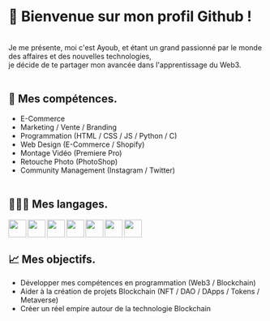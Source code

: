 <h1>👋 Bienvenue sur mon profil Github !</h1> <br>
Je me présente, moi c'est Ayoub, et étant un grand passionné par le monde des affaires et des nouvelles technologies, <br>
je décide de te partager mon avancée dans l'apprentissage du Web3. <br> <br>


<h2>🧠 Mes compétences.</h2>

- E-Commerce <br>
- Marketing / Vente / Branding <br>
- Programmation (HTML / CSS / JS / Python / C) <br>
- Web Design (E-Commerce / Shopify) <br>
- Montage Vidéo (Premiere Pro) <br>
- Retouche Photo (PhotoShop) <br>
- Community Management (Instagram / Twitter) <br> <br>

<h2>👨🏽‍💻 Mes langages.</h2>

<img src="https://cdn.jsdelivr.net/gh/devicons/devicon/icons/html5/html5-plain.svg" align="left" style="width: 35px"/>
<img src="https://cdn.jsdelivr.net/gh/devicons/devicon/icons/css3/css3-original.svg" align="left" style="width: 35px"/>
<img src="https://cdn.jsdelivr.net/gh/devicons/devicon/icons/javascript/javascript-original.svg" align="left" style="width: 35px"/>
<img src="https://cdn.jsdelivr.net/gh/devicons/devicon/icons/vscode/vscode-original.svg" align="left" style="width: 35px"/>
<img src="https://cdn.jsdelivr.net/gh/devicons/devicon/icons/git/git-original.svg" align="left" style="width: 35px"/>
<img src="https://cdn.jsdelivr.net/gh/devicons/devicon/icons/photoshop/photoshop-line.svg" align="left" style="width: 35px"/> 
<img src="https://cdn.jsdelivr.net/gh/devicons/devicon/icons/solidity/solidity-original.svg" style="width: 35px"/> <br>
          


<h2>📈 Mes objectifs.</h2>

- Développer mes compétences en programmation (Web3 / Blockchain) <br>
- Aider à la création de projets Blockchain (NFT / DAO / DApps / Tokens / Metaverse) <br>
- Créer un réel empire autour de la technologie Blockchain <br>
